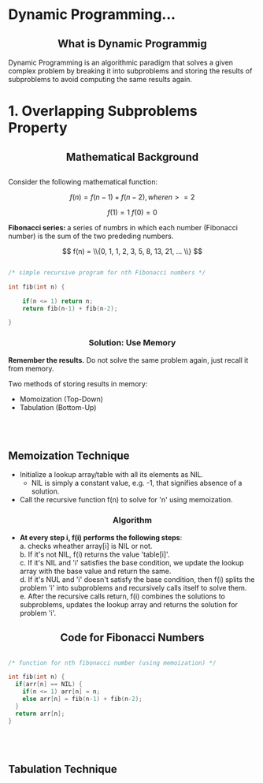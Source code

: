 # Dynamic Programming...

<h2 align="center"> What is Dynamic Programmig </h2>
Dynamic Programming is an algorithmic paradigm that solves a given complex problem by breaking it into subproblems and storing the results of subproblems to avoid computing the same results again.

# 1. Overlapping Subproblems Property

<div align="center"> <h2> Mathematical Background <h2> </div>

Consider the following mathematical function:

 <div align="center">
    
$f(n) = f(n-1) + f(n-2), where {n} >= 2$
    
$f(1) = 1$
$f(0) = 0$
</div>
    
<b> Fibonacci series: </b>a series of numbrs in which each number (Fibonacci number) is the sum of the two prededing numbers.

$$ f(n) = \\{0, 1, 1, 2, 3, 5, 8, 13, 21, ... \\} $$

```c

/* simple recursive program for nth Fibonacci numbers */

int fib(int n) {

    if(n <= 1) return n;
    return fib(n-1) + fib(n-2);

}

```


<div align="center"> <h3> Solution: Use Memory </h3> </div>

<b>Remember the results.</b>
Do not solve the same problem again, just recall it from memory.

Two methods of storing results in memory:

- Momoization (Top-Down)
- Tabulation (Bottom-Up)

<br> <br>

<h2> Memoization Technique </h2> 

- Initialize a lookup array/table with all its elements as NIL.
  - NIL is simply a constant value, e.g. -1, that signifies absence of a solution.
- Call the recursive function f(n) to solve for 'n' using memoization.

<div align="center"> <h3> Algorithm </h3> </div>

- <b>At every step i, f(i) performs the following steps</b>: <br>
  a. checks wheather array[i] is NIL or not. <br>
  b. If it's not NIL, f(i) returns the value 'table[i]'. <br>
  c. If it's NIL and 'i' satisfies the base condition, we update the lookup array with the base value and return the same. <br>
  d. If it's NUL and 'i' doesn't satisfy the base condition, then f(i) splits the problem 'i' into subproblems and recursively calls itself to solve them. <br>
  e. After the recursive calls return, f(i) combines the solutions to subproblems, updates the lookup array and returns the solution for problem 'i'. <br>
  
  

<div align="center"> <h2> Code for Fibonacci Numbers </h2> </div>

```c

/* function for nth fibonacci number (using memoization) */

int fib(int n) {
  if(arr[n] == NIL) {
    if(n <= 1) arr[n] = n;
    else arr[n] = fib(n-1) + fib(n-2);
  }
  return arr[n];
}
```
<br> <br>

<h2> Tabulation Technique </h2>

